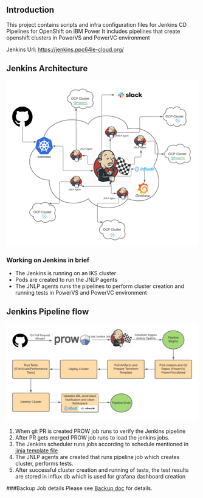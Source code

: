 ## Introduction

This project contains scripts and infra configuration files for Jenkins CD Pipelines for OpenShift on IBM Power
It includes pipelines that create openshift clusters in PowerVS and PowerVC environment

Jenkins Url: https://jenkins.ppc64le-cloud.org/

## Jenkins Architecture
![Architectural Diagram](icons/JenkinsArchitecture.png)

### Working on Jenkins in brief
- The Jenkins is running on an IKS cluster
- Pods are created to run the JNLP agents
- The JNLP agents runs the pipelines to perform cluster creation and running tests in PowerVS and PowerVC environment

## Jenkins Pipeline flow
![Pipelineflow](icons/Pipelineflow.png)

1) When git PR is created PROW job runs to verify the Jenkins pipeline
2) After PR gets merged PROW job runs to load the jenkins jobs.
3) The Jenkins scheduler runs jobs according to schedule mentioned in [jinja template file](hack/jjb_template.jinja2)
4) The JNLP agents are created that runs pipeline job which creates cluster, performs tests.
5) After successful cluster creation and running of tests, the test results are stored in influx db which is used for grafana dashboard creation

###Backup Job details
Please see [Backup doc](docs/BACKUP_README.md) for details. 
